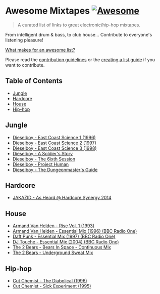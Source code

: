 # Awesome Mixtapes [![Awesome](https://cdn.rawgit.com/sindresorhus/awesome/d7305f38d29fed78fa85652e3a63e154dd8e8829/media/badge.svg)](https://github.com/sindresorhus/awesome)

> A curated list of links to great electronic/hip-hop mixtapes.

From intelligent drum & bass, to club house... Contribute to everyone's listening pleasure!

[What makes for an awesome list?](awesome.md)

Please read the [contribution guidelines](contributing.md) or the [creating a list guide](create-list.md) if you want to contribute.

## Table of Contents

- [Jungle](#jungle)
- [Hardcore](#hardcore)
- [House](#house)
- [Hip-hop](#hip-hop)

## Jungle

- [Dieselboy - East Coast Science 1 (1996)](https://soundcloud.com/dieselboy/ecs1)
- [Dieselboy - East Coast Science 2 (1997)](https://soundcloud.com/dieselboy/ecs2)
- [Dieselboy - East Coast Science 3 (1998)](https://soundcloud.com/dieselboy/dieselboy-east-coast-science-3)
- [Dieselboy - A Soldier's Story](https://soundcloud.com/dieselboy/dieselboy-a-soldiers-story)
- [Dieselboy - The 6ixth Session](https://soundcloud.com/dieselboy/the-6ixth-session-1)
- [Dieselboy - Project Human](https://soundcloud.com/dieselboy/project-human)
- [Dieselboy - The Dungeonmaster's Guide](https://soundcloud.com/dieselboy/dieselboy-the-dungeonmasters-guide)

## Hardcore

- [JAKAZID - As Heard @ Hardcore Synergy 2014](https://soundcloud.com/jakazid/as-heard-at-hardcore-synergy-2014)

## House

- [Armand Van Helden - Rise Vol. 1 (1993)](https://soundcloud.com/togetherboston/armand-van-helden-rise-vol-1)
- [Armand Van Helden - Essential Mix (1996) (BBC Radio One)](https://soundcloud.com/danceisafeelingmusicblog/armand-van-helden-essential-mix-1996-bbc-one)
- [Daft Punk - Essential Mix (1997) (BBC Radio One)](https://soundcloud.com/retailgroup/daft-punk-essential-mix-1997)
- [DJ Touche - Essential Mix (2004) (BBC Radio One)](https://www.mixcloud.com/BBCEssentialMix/dj-touche-essential-mix-01022004/)
- [The 2 Bears - Bears In Space - Continuous Mix](https://soundcloud.com/the2bears/bears-in-space-continuous-mix-1)
- [The 2 Bears - Underground Sweat Mix](https://soundcloud.com/the2bears/underground-sweat-mix)

## Hip-hop

- [Cut Chemist - The Diabolical (1996)](http://simfonik.com/2010/09/cut-chemist-the-diabolical/)
- [Cut Chemist - Sick Experiment (1995)](http://simfonik.com/2011/08/cut-chemist-sick-experiment/)
